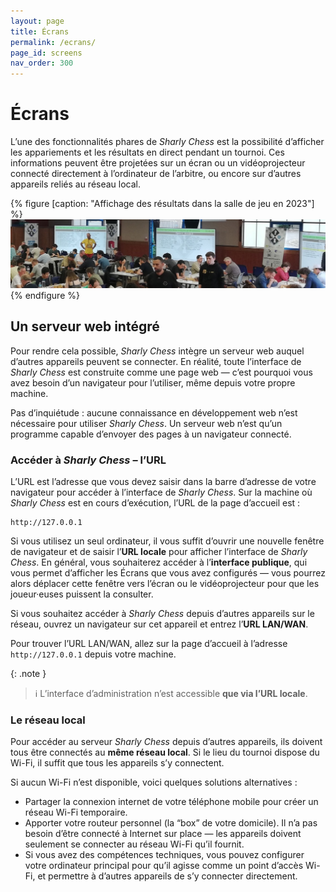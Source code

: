 ```yaml
---
layout: page
title: Écrans
permalink: /ecrans/
page_id: screens
nav_order: 300
---
```


# Écrans

L’une des fonctionnalités phares de _Sharly Chess_ est la possibilité d’afficher les appariements et les résultats en direct pendant un tournoi.
Ces informations peuvent être projetées sur un écran ou un vidéoprojecteur connecté directement à l’ordinateur de l’arbitre, ou encore sur d’autres appareils reliés au réseau local.

{% figure [caption: "Affichage des résultats dans la salle de jeu en 2023"] %}
![Affichage des résultats dans la salle de jeu en 2023](/assets/images/displays-2023.jpg)
{% endfigure %}

## Un serveur web intégré

Pour rendre cela possible, _Sharly Chess_ intègre un serveur web auquel d’autres appareils peuvent se connecter.
En réalité, toute l’interface de _Sharly Chess_ est construite comme une page web — c’est pourquoi vous avez besoin d’un navigateur pour l’utiliser, même depuis votre propre machine.

Pas d’inquiétude : aucune connaissance en développement web n’est nécessaire pour utiliser _Sharly Chess_.
Un serveur web n’est qu’un programme capable d’envoyer des pages à un navigateur connecté.

### Accéder à _Sharly Chess_ – l’URL

L’URL est l’adresse que vous devez saisir dans la barre d’adresse de votre navigateur pour accéder à l’interface de _Sharly Chess_.
Sur la machine où _Sharly Chess_ est en cours d’exécution, l’URL de la page d’accueil est :

```
http://127.0.0.1
```

Si vous utilisez un seul ordinateur, il vous suffit d’ouvrir une nouvelle fenêtre de navigateur et de saisir l’**URL locale** pour afficher l’interface de _Sharly Chess_.
En général, vous souhaiterez accéder à l’**interface publique**, qui vous permet d’afficher les Écrans que vous avez configurés — vous pourrez alors déplacer cette fenêtre vers l’écran ou le vidéoprojecteur pour que les joueur·euses puissent la consulter.

Si vous souhaitez accéder à _Sharly Chess_ depuis d’autres appareils sur le réseau, ouvrez un navigateur sur cet appareil et entrez l’**URL LAN/WAN**.

Pour trouver l’URL LAN/WAN, allez sur la page d’accueil à l’adresse `http://127.0.0.1` depuis votre machine.

{: .note }
> :information_source: L’interface d’administration n’est accessible **que via l’URL locale**.

### Le réseau local

Pour accéder au serveur _Sharly Chess_ depuis d’autres appareils, ils doivent tous être connectés au **même réseau local**.
Si le lieu du tournoi dispose du Wi-Fi, il suffit que tous les appareils s’y connectent.

Si aucun Wi-Fi n’est disponible, voici quelques solutions alternatives :

- Partager la connexion internet de votre téléphone mobile pour créer un réseau Wi-Fi temporaire.
- Apporter votre routeur personnel (la “box” de votre domicile). Il n’a pas besoin d’être connecté à Internet sur place — les appareils doivent seulement se connecter au réseau Wi-Fi qu’il fournit.
- Si vous avez des compétences techniques, vous pouvez configurer votre ordinateur principal pour qu’il agisse comme un point d’accès Wi-Fi, et permettre à d’autres appareils de s’y connecter directement.
